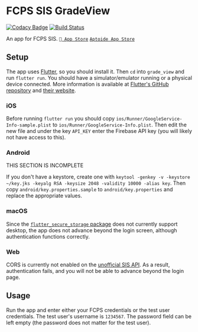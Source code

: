 # FCPS SIS GradeView

[![Codacy Badge](https://api.codacy.com/project/badge/Grade/ad20713867594ba3a5a3a9eb2627e00a)](https://app.codacy.com/app/sumanthratna/grade_view?utm_source=github.com&utm_medium=referral&utm_content=sumanthratna/grade_view&utm_campaign=Badge_Grade_Dashboard)
[![Build Status](https://travis-ci.com/sumanthratna/grade_view.svg?branch=master)](https://travis-ci.com/sumanthratna/grade_view)

An app for FCPS SIS. [` App Store`](https://apps.apple.com/us/app/gradeview/id1459817290) [`Aptoide App Store`](https://gradeview.en.aptoide.com/)

## Setup

The app uses [Flutter](https://flutter.dev), so you should install it. Then `cd` into `grade_view` and run `flutter run`. You should have a simulator/emulator running or a physical device connected. More information is available at [Flutter's GitHub repository](https://github.com/flutter/flutter) and [their website](https://flutter.dev).

### iOS

Before running `flutter run` you should copy `ios/Runner/GoogleService-Info-sample.plist` to `ios/Runner/GoogleService-Info.plist`. Then edit the new file and under the key `API_KEY` enter the Firebase API key (you will likely not have access to this).

### Android

THIS SECTION IS INCOMPLETE

If you don't have a keystore, create one with `keytool -genkey -v -keystore ~/key.jks -keyalg RSA -keysize 2048 -validity 10000 -alias key`. Then copy `android/key.properties.sample` to `android/key.properties` and replace the appropriate values.

### macOS

Since the [`flutter_secure_storage` package](https://github.com/mogol/flutter_secure_storage) does not currently support desktop, the app does not advance beyond the login screen, although authentication functions correctly.

### Web

CORS is currently not enabled on the [unofficial SIS API](https://github.com/ovkulkarni/sis-api). As a result, authentication fails, and you will not be able to advance beyond the login page.

## Usage

Run the app and enter either your FCPS credentials or the test user credentials. The test user's username is `1234567`. The password field can be left empty (the password does not matter for the test user).

